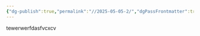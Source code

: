 ```yaml
---
{"dg-publish":true,"permalink":"//2025-05-05-2/","dgPassFrontmatter":true,"noteIcon":"","created":"2025-05-05T19:17:26.641+08:00","updated":"2025-05-05T19:17:39.050+08:00"}
---
```


tewerwerfdasfvcxcv